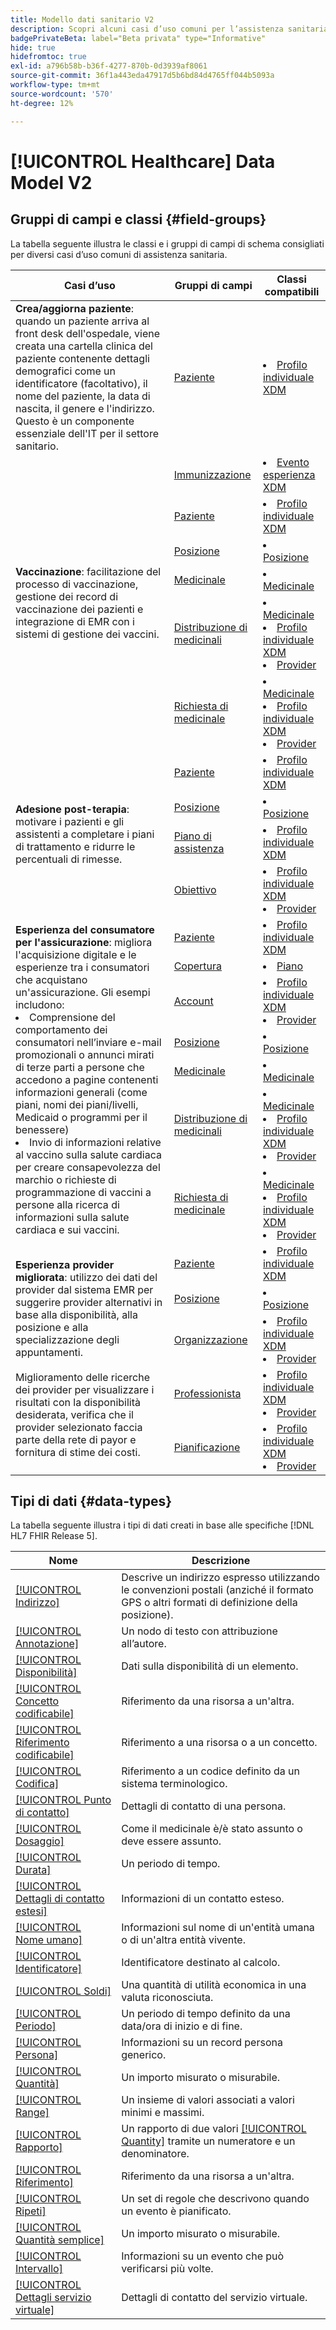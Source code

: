 ```yaml
---
title: Modello dati sanitario V2
description: Scopri alcuni casi d’uso comuni per l’assistenza sanitaria, le classi migliori, i gruppi di campi correlati e i tipi di dati da utilizzare.
badgePrivateBeta: label="Beta privata" type="Informative"
hide: true
hidefromtoc: true
exl-id: a796b58b-b36f-4277-870b-0d3939af8061
source-git-commit: 36f1a443eda47917d5b6bd84d4765ff044b5093a
workflow-type: tm+mt
source-wordcount: '570'
ht-degree: 12%

---
```


# [!UICONTROL Healthcare] Data Model V2

## Gruppi di campi e classi {#field-groups}

La tabella seguente illustra le classi e i gruppi di campi di schema consigliati per diversi casi d’uso comuni di assistenza sanitaria.

<table>
  <thead>
    <tr>
      <th>Casi d’uso</th>
      <th>Gruppi di campi</th>
      <th>Classi compatibili</th>
    </tr>
  </thead>
  <tbody>
    <tr>
      <td><strong>Crea/aggiorna paziente</strong>: quando un paziente arriva al front desk dell'ospedale, viene creata una cartella clinica del paziente contenente dettagli demografici come un identificatore (facoltativo), il nome del paziente, la data di nascita, il genere e l'indirizzo. Questo è un componente essenziale dell'IT per il settore sanitario.</td>
      <td><a href="./field-groups/patient.md">Paziente</a></td>
      <td>
        <li><a href="../../classes/individual-profile.md">Profilo individuale XDM</a></li>
      </td>
    </tr>
    <tr>
      <td rowspan="6"><strong>Vaccinazione</strong>: facilitazione del processo di vaccinazione, gestione dei record di vaccinazione dei pazienti e integrazione di EMR con i sistemi di gestione dei vaccini.</td>
      <td><a href="./field-groups/immunization.md">Immunizzazione</a></td>
      <td>
        <li><a href="../../classes/experienceevent.md">Evento esperienza XDM</a></li>
      </td>
    </tr>
    <tr>
      <td><a href="./field-groups/patient.md">Paziente</a></td>
      <td>
        <li><a href="../../classes/individual-profile.md">Profilo individuale XDM</a></li>
      </td>
    </tr>
    <tr>
      <td><a href="./field-groups/location.md">Posizione</a></td>
      <td>
        <li><a href="./classes/location.md">Posizione</a></li>
      </td>
    </tr>
    <tr>
      <td><a href="./field-groups/medication.md">Medicinale</a></td>
      <td>
        <li><a href="../../classes/medication.md">Medicinale</a></li>
      </td>
    </tr>
    <tr>
      <td><a href="./field-groups/medication-dispense.md">Distribuzione di medicinali</a></td>
      <td>
        <li><a href="../../classes/medication.md">Medicinale</a></li>
        <li><a href="../../classes/individual-profile.md">Profilo individuale XDM</a></li>
        <li><a href="../../classes/provider.md">Provider</a></li>
      </td>
    </tr>
    <tr>
      <td><a href="./field-groups/medication-request.md">Richiesta di medicinale</a></td>
      <td>
        <li><a href="../../classes/medication.md">Medicinale</a></li>
        <li><a href="../../classes/individual-profile.md">Profilo individuale XDM</a></li>
        <li><a href="../../classes/provider.md">Provider</a></li>
      </td>
    </tr>
    <tr>
      <td rowspan="4"><strong>Adesione post-terapia</strong>: motivare i pazienti e gli assistenti a completare i piani di trattamento e ridurre le percentuali di rimesse.</td>
      <td><a href="./field-groups/patient.md">Paziente</a></td>
      <td>
        <li><a href="../../classes/individual-profile.md">Profilo individuale XDM</a></li>
      </td>
    </tr>
    <tr>
      <td><a href="./field-groups/location.md">Posizione</a></td>
      <td>
        <li><a href="./classes/location.md">Posizione</a></li>
      </td>
    </tr>
    <tr>
      <td><a href="./field-groups/care-plan.md">Piano di assistenza</a></td>
      <td>
        <li><a href="../../classes/individual-profile.md">Profilo individuale XDM</a></li>
      </td>
    </tr>
    <tr>
      <td><a href="./field-groups/goal.md">Obiettivo</a></td>
      <td>
        <li><a href="../../classes/individual-profile.md">Profilo individuale XDM</a></li>
        <li><a href="../../classes/provider.md">Provider</a></li>
      </td>
    </tr>
    <tr>
      <td rowspan="7"><strong>Esperienza del consumatore per l'assicurazione</strong>: migliora l'acquisizione digitale e le esperienze tra i consumatori che acquistano un'assicurazione. Gli esempi includono: 
        <li> Comprensione del comportamento dei consumatori nell’inviare e-mail promozionali o annunci mirati di terze parti a persone che accedono a pagine contenenti informazioni generali (come piani, nomi dei piani/livelli, Medicaid o programmi per il benessere)
        </li> 
        <li> Invio di informazioni relative al vaccino sulla salute cardiaca per creare consapevolezza del marchio o richieste di programmazione di vaccini a persone alla ricerca di informazioni sulla salute cardiaca e sui vaccini.
        </li>
      </td>
      <td><a href="./field-groups/patient.md">Paziente</a></td>
      <td>
        <li><a href="../../classes/individual-profile.md">Profilo individuale XDM</a></li>
      </td>
    </tr>
    <tr>
      <td><a href="./field-groups/coverage.md">Copertura</a></td>
      <td>
        <li><a href="../../classes/plan.md">Piano</a></li>
      </td>
    </tr>
    <tr>
      <td><a href="./field-groups/account.md">Account</a></td>
      <td>
        <li><a href="../../classes/individual-profile.md">Profilo individuale XDM</a></li>
        <li><a href="../../classes/provider.md">Provider</a></li>
      </td>
    </tr>
    <tr>
      <td><a href="./field-groups/location.md">Posizione</a></td>
      <td>
        <li><a href="./classes/location.md">Posizione</a></li>
      </td>
    </tr>
      <tr>
      <td><a href="./field-groups/medication.md">Medicinale</a></td>
      <td>
        <li><a href="../../classes/medication.md">Medicinale</a></li>
      </td>
    </tr>
    <tr>
      <td><a href="./field-groups/medication-dispense.md">Distribuzione di medicinali</a></td>
      <td>
        <li><a href="../../classes/medication.md">Medicinale</a></li>
        <li><a href="../../classes/individual-profile.md">Profilo individuale XDM</a></li>
        <li><a href="../../classes/provider.md">Provider</a></li>
      </td>
    </tr>
    <tr>
      <td><a href="./field-groups/medication-request.md">Richiesta di medicinale</a></td>
      <td>
        <li><a href="../../classes/medication.md">Medicinale</a></li>
        <li><a href="../../classes/individual-profile.md">Profilo individuale XDM</a></li>
        <li><a href="../../classes/provider.md">Provider</a></li>
      </td>
    </tr>
    <tr>
      <td rowspan="5"><strong>Esperienza provider migliorata</strong>: utilizzo dei dati del provider dal sistema EMR per suggerire provider alternativi in base alla disponibilità, alla posizione e alla specializzazione degli appuntamenti. <br> <br>Miglioramento delle ricerche dei provider per visualizzare i risultati con la disponibilità desiderata, verifica che il provider selezionato faccia parte della rete di payor e fornitura di stime dei costi.
      </td>
      <td><a href="./field-groups/patient.md">Paziente</a></td>
      <td>
        <li><a href="../../classes/individual-profile.md">Profilo individuale XDM</a></li>
      </td>
    </tr>
    <tr>
      <td><a href="./field-groups/location.md">Posizione</a></td>
      <td>
        <li><a href="./classes/location.md">Posizione</a></li>
      </td>
    </tr>
    <tr>
      <td><a href="./field-groups/organization.md">Organizzazione</a></td>
      <td>
        <li><a href="../../classes/individual-profile.md">Profilo individuale XDM</a></li>
        <li><a href="../../classes/provider.md">Provider</a></li>
      </td>
    </tr>
    <tr>
      <td><a href="./field-groups/practioner.md">Professionista</a></td>
      <td>
        <li><a href="../../classes/individual-profile.md">Profilo individuale XDM</a></li>
        <li><a href="../../classes/provider.md">Provider</a></li>
      </td>
    </tr>
    <tr>
      <td><a href="./field-groups/schedule.md">Pianificazione</a></td>
      <td>
        <li><a href="../../classes/individual-profile.md">Profilo individuale XDM</a></li>
        <li><a href="../../classes/provider.md">Provider</a></li>
      </td>
    </tr>
  </tbody>
</table>

## Tipi di dati {#data-types}

La tabella seguente illustra i tipi di dati creati in base alle specifiche [!DNL HL7 FHIR Release 5].

| Nome | Descrizione |
| --- | --- |
| [[!UICONTROL Indirizzo]](./data-types/address.md) | Descrive un indirizzo espresso utilizzando le convenzioni postali (anziché il formato GPS o altri formati di definizione della posizione). |
| [[!UICONTROL Annotazione]](./data-types/annotation.md) | Un nodo di testo con attribuzione all’autore. |
| [[!UICONTROL Disponibilità]](./data-types/availability.md) | Dati sulla disponibilità di un elemento. |
| [[!UICONTROL Concetto codificabile]](./data-types/codeable-concept.md) | Riferimento da una risorsa a un&#39;altra. |
| [[!UICONTROL Riferimento codificabile]](./data-types/codeable-reference.md) | Riferimento a una risorsa o a un concetto. |
| [[!UICONTROL Codifica]](./data-types/coding.md) | Riferimento a un codice definito da un sistema terminologico. |
| [[!UICONTROL Punto di contatto]](./data-types/contact-point.md) | Dettagli di contatto di una persona. |
| [[!UICONTROL Dosaggio]](./data-types/dosage.md) | Come il medicinale è/è stato assunto o deve essere assunto. |
| [[!UICONTROL Durata]](./data-types/duration.md) | Un periodo di tempo. |
| [[!UICONTROL Dettagli di contatto estesi]](./data-types/extended-contact-detail.md) | Informazioni di un contatto esteso. |
| [[!UICONTROL Nome umano]](./data-types/human-name.md) | Informazioni sul nome di un&#39;entità umana o di un&#39;altra entità vivente. |
| [[!UICONTROL Identificatore]](./data-types/identifier.md) | Identificatore destinato al calcolo. |
| [[!UICONTROL Soldi]](./data-types/money.md) | Una quantità di utilità economica in una valuta riconosciuta. |
| [[!UICONTROL Periodo]](./data-types/period.md) | Un periodo di tempo definito da una data/ora di inizio e di fine. |
| [[!UICONTROL Persona]](./data-types/person.md) | Informazioni su un record persona generico. |
| [[!UICONTROL Quantità]](./data-types/quantity.md) | Un importo misurato o misurabile. |
| [[!UICONTROL Range]](./data-types/range.md) | Un insieme di valori associati a valori minimi e massimi. |
| [[!UICONTROL Rapporto]](./data-types/ratio.md) | Un rapporto di due valori [[!UICONTROL Quantity]](./data-types/quantity.md) tramite un numeratore e un denominatore. |
| [[!UICONTROL Riferimento]](./data-types/reference.md) | Riferimento da una risorsa a un&#39;altra. |
| [[!UICONTROL Ripeti]](./data-types/repeat.md) | Un set di regole che descrivono quando un evento è pianificato. |
| [[!UICONTROL Quantità semplice]](./data-types/simple-quantity.md) | Un importo misurato o misurabile. |
| [[!UICONTROL Intervallo]](./data-types/timing.md) | Informazioni su un evento che può verificarsi più volte. |
| [[!UICONTROL Dettagli servizio virtuale]](./data-types/virtual-service-detail.md) | Dettagli di contatto del servizio virtuale. |
